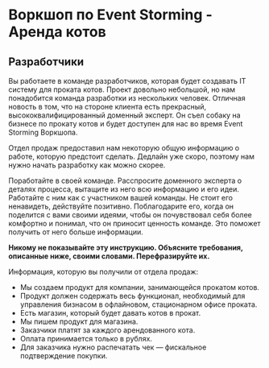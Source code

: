 # Воркшоп по Event Storming - Аренда котов

## Разработчики

Вы работаете в команде разработчиков, которая будет создавать IT систему для проката котов. Проект довольно небольшой, но нам понадобится команда разработки из нескольких человек. Отличная новость в том, что на стороне клиента есть прекрасный, высококвалифицированный доменный эксперт. Он съел собаку на бизнесе по прокату котов и будет доступен для нас во время Event Storming Воркшопа.

Отдел продаж предоставил нам некоторую общую информацию о работе, которую предстоит сделать. Дедлайн уже скоро, поэтому нам нужно начать разработку как можно скорее.

Поработайте в своей команде. Расспросите доменного эксперта о деталях процесса, вытащите из него всю информацию и его идеи. Работайте с ним как с участником вашей команды. Не стоит его ненавидеть, действуйте позитивно. Поблагодарите его, когда он поделится с вами своими идеями, чтобы он почувствовал себя более комфортно и понимал, что он приносит ценность команде. Это поможет получить от него больше информации.

__Никому не показывайте эту инструкцию. Объясните требования, описанные ниже, своими словами. Перефразируйте их.__

Информация, которую вы получили от отдела продаж:

* Мы создаем продукт для компании, занимающейся прокатом котов.
* Продукт должен содержать весь функционал, необходимый для управления бизнасом в офлайновом, стационарном офисе проката.
* Есть магазин, который будет давать котов в прокат.
* Мы пишем продукт для магазина.
* Заказчики платят за каждого арендованного кота.
* Оплата принимается только в рублях.
* Для заказчика нужно распечатать чек — фискальное подтверждение покупки.
